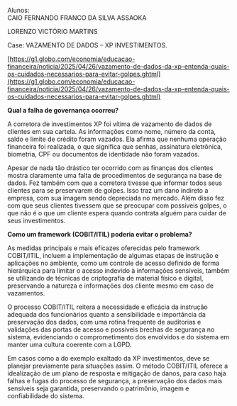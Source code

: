 Alunos:  
CAIO FERNANDO FRANCO DA SILVA ASSAOKA

LORENZO VICTÓRIO MARTINS

Case: VAZAMENTO DE DADOS – XP INVESTIMENTOS.

[https://g1.globo.com/economia/educacao-financeira/noticia/2025/04/26/vazamento-de-dados-da-xp-entenda-quais-os-cuidados-necessarios-para-evitar-golpes.ghtml](https://g1.globo.com/economia/educacao-financeira/noticia/2025/04/26/vazamento-de-dados-da-xp-entenda-quais-os-cuidados-necessarios-para-evitar-golpes.ghtml)

**Qual a falha de governança ocorreu?**

A corretora de investimentos XP foi vítima de vazamento de dados de clientes em sua cartela. As informações como nome, número da conta, saldo e limite de crédito foram vazados. Ela afirma que nenhuma operação financeira foi realizada, o que significa que senhas, assinatura eletrônica, biometria, CPF ou documentos de identidade não foram vazados.

Apesar de nada tão drástico ter ocorrido com as finanças dos clientes mostra claramente uma falta de procedimentos de segurança na base de dados. Fez também com que a corretora tivesse que informar todos seus clientes para se preservarem de golpes. Isso traz um dano indireto a empresa, com sua imagem sendo depreciada no mercado. Além disso fez com que seus clientes tivessem que se preocupar com possíveis golpes, o que não é o que um cliente espera quando contrata alguém para cuidar de seus investimentos.

**Como um framework (COBIT/ITIL) poderia evitar o problema?**

As medidas principais e mais eficazes oferecidas pelo framework COBIT/ITIL, incluem a implementação de algumas etapas de instrução e aplicações no ambiente, como um controle de acesso definido de forma hierárquica para limitar o acesso indevido à informações sensíveis, também se utilizando de técnicas de criptografia de material físico e digital, preservando a natureza e informações dos cliente mesmo em caso de vazamentos.

O processo COBIT/ITIL reitera a necessidade e eficácia da instrução adequada dos funcionários quanto a sensibilidade e importância da preservação dos dados, com uma rotina frequente de auditorias e validações das portas de acesso e possíveis brechas de segurança no sistema, evidenciando o comprometimento dos envolvidos e do sistema em manter uma cultura coerente com a LGPD.

Em casos como a do exemplo exaltado da XP investimentos, deve se planejar previamente para situações assim. O método COBIT/ITIL oferece a idealização de um plano de resposta e mitigação de danos, para caso haja falhas e fugas do processo de segurança, a preservação dos dados mais sensíveis seja garantida, preservando o patrimônio, imagem e confiabilidade do sistema.